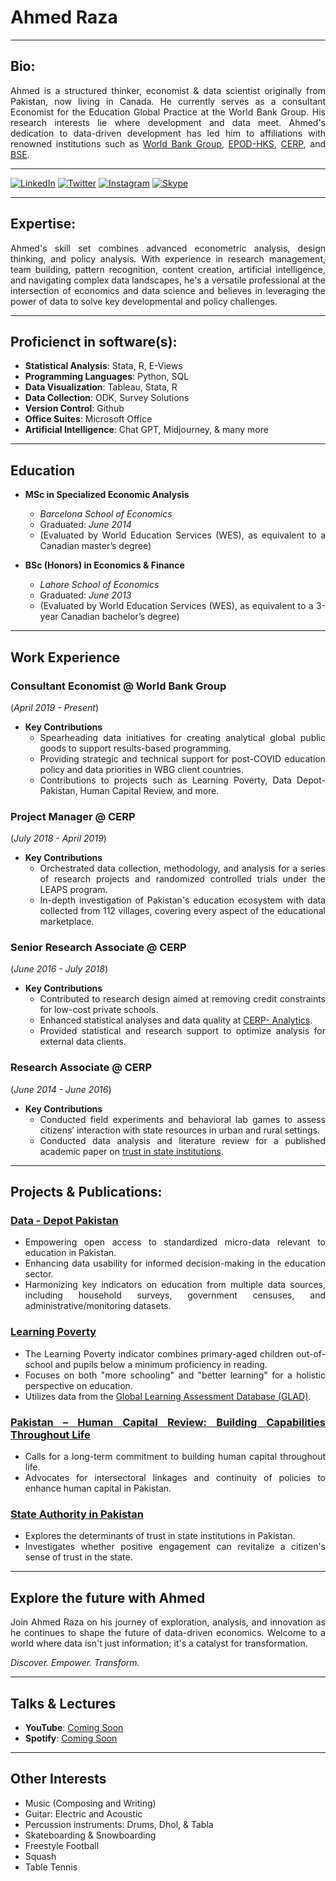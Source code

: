 # Ahmed Raza 

---

## Bio:

<div style="text-align: justify;">

Ahmed is a structured thinker, economist & data scientist originally from Pakistan, now living in Canada. He currently serves as a consultant Economist for the Education Global Practice at the World Bank Group. His research interests lie where development and data meet. Ahmed's dedication to data-driven development has led him to affiliations with renowned institutions such as [World Bank Group](https://www.worldbank.org/en/home), [EPOD-HKS](https://epod.cid.harvard.edu/person/ahmed-raza), [CERP](https://www.cerp.org.pk), and [BSE](https://bse.eu).

<div>


---

[![LinkedIn](https://img.shields.io/badge/LinkedIn-Connect-blue)](https://www.linkedin.com/in/ar1313ar)
[![Twitter](https://img.shields.io/badge/Twitter-Follow-lightblue)](https://twitter.com/AhmedRaza_13)
[![Instagram](https://img.shields.io/badge/Instagram-Follow-orange)](https://www.instagram.com/ahm3d_13/)
[![Skype](https://img.shields.io/badge/Skype-Contact-green)](skype:ahm3d.13)

---

## Expertise:

<div style="text-align: justify;">

Ahmed's skill set combines advanced econometric analysis, design thinking, and policy analysis. With experience in research management, team building, pattern recognition, content creation, artificial intelligence, and navigating complex data landscapes, he's a versatile professional at the intersection of economics and data science and believes in leveraging the power of data to solve key developmental and policy challenges. 

</div>

---

## Proficienct in software(s):

- **Statistical Analysis**: Stata, R, E-Views
- **Programming Languages**: Python, SQL
- **Data Visualization**: Tableau, Stata, R
- **Data Collection**: ODK, Survey Solutions
- **Version Control**: Github
- **Office Suites**: Microsoft Office
- **Artificial Intelligence**: Chat GPT, Midjourney, & many more

---

## Education

- **MSc in Specialized Economic Analysis**
  - *Barcelona School of Economics*
  - Graduated: _June 2014_
  - (Evaluated by World Education Services (WES), as equivalent to a Canadian master’s degree)

- **BSc (Honors) in Economics & Finance**
  - *Lahore School of Economics*
  - Graduated: _June 2013_
  - (Evaluated by World Education Services (WES), as equivalent to a 3-year Canadian bachelor’s degree)


---

## Work Experience

### Consultant Economist @ World Bank Group
(_April 2019 - Present_)

- **Key Contributions**
  - Spearheading data initiatives for creating analytical global public goods to support results-based programming.
  - Providing strategic and technical support for post-COVID education policy and data priorities in WBG client countries.
  - Contributions to projects such as Learning Poverty, Data Depot-Pakistan, Human Capital Review, and more.

### Project Manager @ CERP
(_July 2018 - April 2019_)

- **Key Contributions**
  - Orchestrated data collection, methodology, and analysis for a series of research projects and randomized controlled trials under the LEAPS program.
  - In-depth investigation of Pakistan's education ecosystem with data collected from 112 villages, covering every aspect of the educational marketplace.

### Senior Research Associate @ CERP
(_June 2016 - July 2018_)

- **Key Contributions**
  - Contributed to research design aimed at removing credit constraints for low-cost private schools.
  - Enhanced statistical analyses and data quality at [CERP- Analytics](https://www.cerp.org.pk/analytics/).
  - Provided statistical and research support to optimize analysis for external data clients.

### Research Associate @ CERP
(_June 2014 - June 2016_)

- **Key Contributions**
  - Conducted field experiments and behavioral lab games to assess citizens’ interaction with state resources in urban and rural settings.
  - Conducted data analysis and literature review for a published academic paper on [trust in state institutions](https://epod.cid.harvard.edu/sites/default/files/inline-files/trust_state_20191026_final_0.pdf).


---



## Projects & Publications:

### [Data - Depot Pakistan](https://datacatalog.worldbank.org/search/dataset/0038010/Data-Depot---Pakistan)

- Empowering open access to standardized micro-data relevant to education in Pakistan.
- Enhancing data usability for informed decision-making in the education sector.
- Harmonizing key indicators on education from multiple data sources, including household surveys, government censuses, and administrative/monitoring datasets.

### [Learning Poverty](https://thedocs.worldbank.org/en/doc/e52f55322528903b27f1b7e61238e416-0200022022/original/Learning-poverty-report-2022-06-21-final-V7-0-conferenceEdition.pdf)

- The Learning Poverty indicator combines primary-aged children out-of-school and pupils below a minimum proficiency in reading.
- Focuses on both "more schooling" and "better learning" for a holistic perspective on education.
- Utilizes data from the [Global Learning Assessment Database (GLAD)](https://github.com/worldbank/GLAD).

### [Pakistan – Human Capital Review: Building Capabilities Throughout Life](https://openknowledge.worldbank.org/entities/publication/8748b7a7-7345-4298-9631-3f5f146c7007)

- Calls for a long-term commitment to building human capital throughout life.
- Advocates for intersectoral linkages and continuity of policies to enhance human capital in Pakistan.

### [State Authority in Pakistan](https://epod.cid.harvard.edu/sites/default/files/inline-files/trust_state_20191026_final_0.pdf)

- Explores the determinants of trust in state institutions in Pakistan.
- Investigates whether positive engagement can revitalize a citizen's sense of trust in the state.

---
## Explore the future with Ahmed


<div style="text-align: justify;">

Join Ahmed Raza on his journey of exploration, analysis, and innovation as he continues to shape the future of data-driven economics. Welcome to a world where data isn't just information; it's a catalyst for transformation.

</div>


*Discover. Empower. Transform.*

---
## Talks & Lectures

- **YouTube**: [Coming Soon]()
- **Spotify**: [Coming Soon]()

---
## Other Interests

- Music (Composing and Writing)
- Guitar: Electric and Acoustic
- Percussion instruments: Drums, Dhol, & Tabla
- Skateboarding & Snowboarding 
- Freestyle Football
- Squash
- Table Tennis

